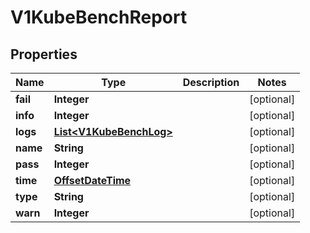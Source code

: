 # V1KubeBenchReport

## Properties
Name | Type | Description | Notes
------------ | ------------- | ------------- | -------------
**fail** | **Integer** |  |  [optional]
**info** | **Integer** |  |  [optional]
**logs** | [**List&lt;V1KubeBenchLog&gt;**](V1KubeBenchLog.md) |  |  [optional]
**name** | **String** |  |  [optional]
**pass** | **Integer** |  |  [optional]
**time** | [**OffsetDateTime**](OffsetDateTime.md) |  |  [optional]
**type** | **String** |  |  [optional]
**warn** | **Integer** |  |  [optional]
